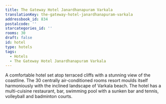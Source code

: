 ```yaml
---
title: The Gateway Hotel Janardhanapuram Varkala
translationKey: the-gateway-hotel-janardhanapuram-varkala
addressbook_id: 834
postalcode: ''
starcategories_id: ''
rooms: 30
draft: false
id: hotel
type: hotels
tags:
  - Hotels
  - The Gateway Hotel Janardhanapuram Varkala
---
```

A comfortable hotel set atop terraced cliffs with a stunning view of the coastline. The 30 centrally air-conditioned rooms resort moulds itself harmoniously with the inclined landscape of Varkala beach. The hotel has a multi-cuisine restaurant, bar, swimming pool with a sunken bar and tennis, volleyball and badminton courts.